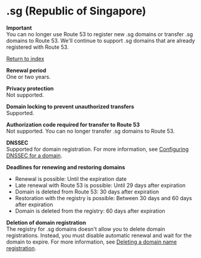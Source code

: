 # \.sg \(Republic of Singapore\)<a name="sg"></a>

**Important**  
You can no longer use Route 53 to register new \.sg domains or transfer \.sg domains to Route 53\. We'll continue to support \.sg domains that are already registered with Route 53\.

[Return to index](registrar-tld-list.md#index)

**Renewal period**  
One or two years\.

**Privacy protection**  
Not supported\.

**Domain locking to prevent unauthorized transfers**  
Supported\.

**Authorization code required for transfer to Route 53**  
Not supported\. You can no longer transfer \.sg domains to Route 53\.

**DNSSEC**  
Supported for domain registration\. For more information, see [Configuring DNSSEC for a domain](domain-configure-dnssec.md)\.

**Deadlines for renewing and restoring domains**  
+ Renewal is possible: Until the expiration date
+ Late renewal with Route 53 is possible: Until 29 days after expiration
+ Domain is deleted from Route 53: 30 days after expiration
+ Restoration with the registry is possible: Between 30 days and 60 days after expiration
+ Domain is deleted from the registry: 60 days after expiration

**Deletion of domain registration**  
The registry for \.sg domains doesn't allow you to delete domain registrations\. Instead, you must disable automatic renewal and wait for the domain to expire\. For more information, see [Deleting a domain name registration](domain-delete.md)\.